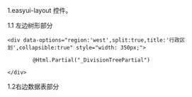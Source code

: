 1.easyui-layout 控件。

1.1 左边树形部分

```
<div data-options="region:'west',split:true,title:'行政区划',collapsible:true" style="width: 350px;">

        @Html.Partial("_DivisionTreePartial")

</div>
```

1.2右边数据表部分

